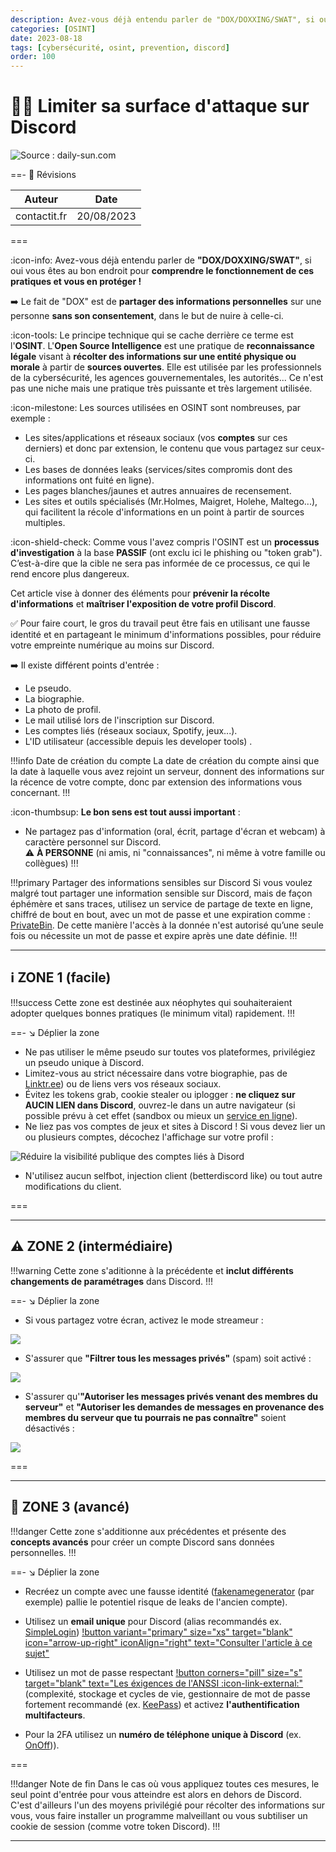 ```yaml
---
description: Avez-vous déjà entendu parler de "DOX/DOXXING/SWAT", si oui vous êtes au bon endroit pour comprendre le fonctionnement de ces pratiques et vous en protéger !
categories: [OSINT]
date: 2023-08-18
tags: [cybersécurité, osint, prevention, discord]
order: 100
---
```


# 🙅‍♂️ Limiter sa surface d'attaque sur Discord

![Source : daily-sun.com](images/discord.webp)

==- :wrench: Révisions

Auteur | Date
--- | ---
contactit.fr | 20/08/2023

===

:icon-info: Avez-vous déjà entendu parler de **"DOX/DOXXING/SWAT"**, si oui vous êtes au bon endroit pour **comprendre le fonctionnement de ces pratiques et vous en protéger !** 

➡️ Le fait de "DOX" est de **partager des informations personnelles** sur une personne **sans son consentement**, dans le but de nuire à celle-ci.

:icon-tools: Le principe technique qui se cache derrière ce terme est l'**OSINT**. L'**Open Source Intelligence** est une pratique de **reconnaissance légale** visant à **récolter des informations sur une entité physique ou morale** à partir de **sources ouvertes**. Elle est utilisée par les professionnels de la cybersécurité, les agences gouvernementales, les autorités... Ce n'est pas une niche mais une pratique très puissante et très largement utilisée.  

:icon-milestone: Les sources utilisées en OSINT sont nombreuses, par exemple :  

- Les sites/applications et réseaux sociaux (vos **comptes** sur ces derniers) et donc par extension, le contenu que vous partagez sur ceux-ci.
- Les bases de données leaks (services/sites compromis dont des informations ont fuité en ligne).
- Les pages blanches/jaunes et autres annuaires de recensement.
- Les sites et outils spécialisés (Mr.Holmes, Maigret, Holehe, Maltego...), qui facilitent la récole d'informations en un point à partir de sources multiples.

:icon-shield-check: Comme vous l'avez compris l'OSINT est un **processus d'investigation** à la base **PASSIF** (ont exclu ici le phishing ou "token grab"). C’est-à-dire que la cible ne sera pas informée de ce processus, ce qui le rend encore plus dangereux.  

Cet article vise à donner des éléments pour **prévenir la récolte d'informations** et **maîtriser l'exposition de votre profil Discord**.  

✅ Pour faire court, le gros du travail peut être fais en utilisant une fausse identité et en partageant le minimum d'informations possibles, pour réduire votre empreinte numérique au moins sur Discord.

➡️ Il existe différent points d'entrée :  

- Le pseudo.
- La biographie.
- La photo de profil.
- Le mail utilisé lors de l'inscription sur Discord.
- Les comptes liés (réseaux sociaux, Spotify, jeux...).
- L'ID utilisateur (accessible depuis les developer tools) . 

!!!info Date de création du compte
La date de création du compte ainsi que la date à laquelle vous avez rejoint un serveur, donnent des informations sur la récence de votre compte, donc par extension des informations vous concernant.
!!!

:icon-thumbsup: **Le bon sens est tout aussi important** :

- Ne partagez pas d'information (oral, écrit, partage d'écran et webcam) à caractère personnel sur Discord.  
⚠️ **À PERSONNE** (ni amis, ni "connaissances", ni même à votre famille ou collègues) !!!

!!!primary Partager des informations sensibles sur Discord
Si vous voulez malgré tout partager une information sensible sur Discord, mais de façon éphémère et sans traces, utilisez un service de partage de texte en ligne, chiffré de bout en bout, avec un mot de passe et une expiration comme : <a href="https://privatebin.net" target="_blank">PrivateBin</a>. De cette manière l'accès à la donnée n'est autorisé qu’une seule fois ou nécessite un mot de passe et expire après une date définie.
!!!

---

## ℹ️ ZONE 1 (facile)

!!!success
Cette zone est destinée aux néophytes qui souhaiteraient adopter quelques bonnes pratiques (le minimum vital) rapidement.
!!!

==- ↘️ Déplier la zone

- Ne pas utiliser le même pseudo sur toutes vos plateformes, privilégiez un pseudo unique à Discord.
- Limitez-vous au strict nécessaire dans votre biographie, pas de <a href="https://linktr.ee" target="_blank">Linktr.ee</a>) ou de liens vers vos réseaux sociaux.
- Évitez les tokens grab, cookie stealer ou iplogger : **ne cliquez sur AUCIN LIEN dans Discord**, ouvrez-le dans un autre navigateur (si possible prévu à cet effet (sandbox ou mieux un <a href="https://www.browserling.com" target="_blank">service en ligne</a>).
- Ne liez pas vos comptes de jeux et sites à Discord ! Si vous devez lier un ou plusieurs comptes, décochez l'affichage sur votre profil :  

![Réduire la visibilité publique des comptes liés à Disord](images/discord_private.png)

- N'utilisez aucun selfbot, injection client (betterdiscord like) ou tout autre modifications du client.

===

---

## ⚠️ ZONE 2 (intermédiaire)

!!!warning
Cette zone s'aditionne à la précédente et **inclut différents changements de paramétrages** dans Discord.
!!!

==- ↘️ Déplier la zone

- Si vous partagez votre écran, activez le mode streameur :

![](images/discord_streamer.webp)

- S'assurer que **"Filtrer tous les messages privés"** (spam) soit activé :

![](images/discord_spam.png)

- S'assurer qu'**"Autoriser les messages privés venant des membres du serveur"** et **"Autoriser les demandes de messages en provenance des membres du serveur que tu pourrais ne pas connaître"** soient désactivés :

![](images/discord_messages.png)

===

---

## 🔐 ZONE 3 (avancé)

!!!danger
Cette zone s'additionne aux précédentes et présente des **concepts avancés** pour créer un compte Discord sans données personnelles.
!!!

==- ↘️ Déplier la zone

- Recréez un compte avec une fausse identité (<a href="https://www.fakenamegenerator.com" target="_blank">fakenamegenerator</a> (par exemple) pallie le potentiel risque de leaks de l'ancien compte).
- Utilisez un **email unique** pour Discord (alias recommandés ex. <a href="https://simplelogin.io" target="_blank">SimpleLogin</a>) [!button variant="primary" size="xs" target="blank" icon="arrow-up-right" iconAlign="right" text="Consulter l'article à ce sujet"](alias_mail.md)

- Utilisez un mot de passe respectant [!button corners="pill" size="s" target="blank" text="Les éxigences de l'ANSSI :icon-link-external:"](https://www.ssi.gouv.fr/guide/recommandations-relatives-a-lauthentification-multifacteur-et-aux-mots-de-passe/) (complexité, stockage et cycles de vie, gestionnaire de mot de passe fortement recommandé (ex. [KeePass](https://keepassxc.org)) et activez **l'authentification multifacteurs**.
- Pour la 2FA utilisez un **numéro de téléphone unique à Discord** (ex. <a href="https://www.onoff.app" target="_blank">OnOff</a>)).

===

!!!danger Note de fin
Dans le cas où vous appliquez toutes ces mesures, le seul point d'entrée pour vous atteindre est alors en dehors de Discord. C'est d'ailleurs l'un des moyens privilégié pour récolter des informations sur vous, vous faire installer un programme malveillant ou vous subtiliser un cookie de session (comme votre token Discord).
!!!

---
